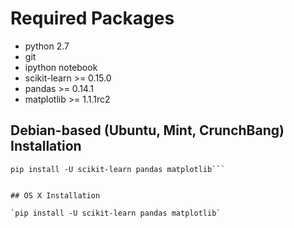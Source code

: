 # Required Packages

* python 2.7
* git
* ipython notebook
* scikit-learn >= 0.15.0
* pandas >= 0.14.1
* matplotlib >= 1.1.1rc2

## Debian-based (Ubuntu, Mint, CrunchBang) Installation

```apt-get install python git python-pip ipython ipython-notebook  
pip install -U scikit-learn pandas matplotlib```


## OS X Installation

`pip install -U scikit-learn pandas matplotlib`
